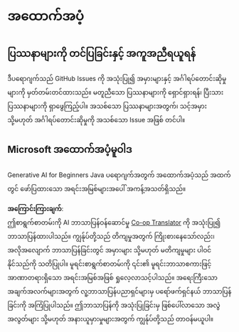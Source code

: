 <!--
CO_OP_TRANSLATOR_METADATA:
{
  "original_hash": "b8ef73cc49dec68e2c885ee9df545129",
  "translation_date": "2025-07-21T20:39:24+00:00",
  "source_file": "SUPPORT.md",
  "language_code": "my"
}
-->
# အထောက်အပံ့

## ပြဿနာများကို တင်ပြခြင်းနှင့် အကူအညီရယူရန်  

ဒီပရောဂျက်သည် GitHub Issues ကို အသုံးပြု၍ အမှားများနှင့် အင်္ဂါရပ်တောင်းဆိုမှုများကို မှတ်တမ်းတင်ထားသည်။ မတူညီသော ပြဿနာများကို ရှောင်ရှားရန်၊ ပြီးသားပြဿနာများကို ရှာဖွေကြည့်ပါ။ အသစ်သော ပြဿနာများအတွက်၊ သင့်အမှား သို့မဟုတ် အင်္ဂါရပ်တောင်းဆိုမှုကို အသစ်သော Issue အဖြစ် တင်ပါ။

## Microsoft အထောက်အပံ့မူဝါဒ  

Generative AI for Beginners Java ပရောဂျက်အတွက် အထောက်အပံ့သည် အထက်တွင် ဖော်ပြထားသော အရင်းအမြစ်များအပေါ် အကန့်အသတ်ရှိသည်။

**အကြောင်းကြားချက်**:  
ဤစာရွက်စာတမ်းကို AI ဘာသာပြန်ဝန်ဆောင်မှု [Co-op Translator](https://github.com/Azure/co-op-translator) ကို အသုံးပြု၍ ဘာသာပြန်ထားပါသည်။ ကျွန်ုပ်တို့သည် တိကျမှုအတွက် ကြိုးစားနေသော်လည်း၊ အလိုအလျောက် ဘာသာပြန်ခြင်းတွင် အမှားများ သို့မဟုတ် မတိကျမှုများ ပါဝင်နိုင်သည်ကို သတိပြုပါ။ မူရင်းစာရွက်စာတမ်းကို ၎င်း၏ မူရင်းဘာသာစကားဖြင့် အာဏာတရားရှိသော အရင်းအမြစ်အဖြစ် ရှုလေ့လာသင့်ပါသည်။ အရေးကြီးသော အချက်အလက်များအတွက် လူ့ဘာသာပြန်ပညာရှင်များမှ ပရော်ဖက်ရှင်နယ် ဘာသာပြန်ခြင်းကို အကြံပြုပါသည်။ ဤဘာသာပြန်ကို အသုံးပြုခြင်းမှ ဖြစ်ပေါ်လာသော အလွဲအလွတ်များ သို့မဟုတ် အနားယူမှားမှုများအတွက် ကျွန်ုပ်တို့သည် တာဝန်မယူပါ။
